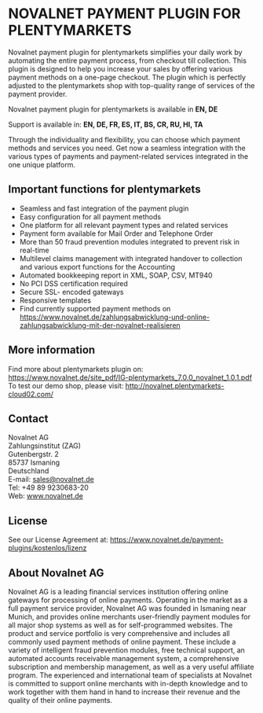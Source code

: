 # NOVALNET PAYMENT PLUGIN FOR PLENTYMARKETS
Novalnet payment plugin for plentymarkets simplifies your daily work by automating the entire payment process, from checkout till collection. This plugin is designed to help you increase your sales by offering various payment methods on a one-page checkout. The plugin which is perfectly adjusted to the plentymarkets shop with top-quality range of services of the payment provider.

Novalnet payment plugin for plentymarkets is available in <b>EN, DE</b>

Support is available in: <b> EN, DE, FR, ES, IT, BS, CR, RU, HI, TA</b>



Through the individuality and flexibility, you can choose which payment methods and services you need. Get now a seamless integration with the various types of payments and payment-related services integrated in the one unique platform.

## Important functions for plentymarkets
* Seamless and fast integration of the payment plugin
* Easy configuration for all payment methods
* One platform for all relevant payment types and related services
* Payment form available for Mail Order and Telephone Order
* More than 50 fraud prevention modules integrated to prevent risk in real-time
* Multilevel claims management with integrated handover to collection and various export functions for the Accounting
* Automated bookkeeping report in XML, SOAP, CSV, MT940
* No PCI DSS certification required
* Secure SSL- encoded gateways
* Responsive templates
* Find currently supported payment methods on https://www.novalnet.de/zahlungsabwicklung-und-online-zahlungsabwicklung-mit-der-novalnet-realisieren

## More information
Find more about plentymarkets plugin on: https://www.novalnet.de/site_pdf/IG-plentymarkets_7.0.0_novalnet_1.0.1.pdf<br>
To test our demo shop, please visit: http://novalnet.plentymarkets-cloud02.com/

## Contact
Novalnet AG<br>
Zahlungsinstitut (ZAG)<br>
Gutenbergstr. 2<br>
85737 Ismaning<br>
Deutschland<br>
E-mail: sales@novalnet.de<br>
Tel: +49 89 9230683-20<br>
Web: www.novalnet.de

## License
See our License Agreement at: https://www.novalnet.de/payment-plugins/kostenlos/lizenz

## About Novalnet AG
Novalnet AG is a leading financial services institution offering online gateways for processing of online payments. Operating in the market as a full payment service provider, Novalnet AG was founded in Ismaning near Munich, and provides online merchants user-friendly payment modules for all major shop systems as well as for self-programmed websites. The product and service portfolio is very comprehensive and includes all commonly used payment methods of online payment. These include a variety of intelligent fraud prevention modules, free technical support, an automated accounts receivable management system, a comprehensive subscription and membership management, as well as a very useful affiliate program. The experienced and international team of specialists at Novalnet is committed to support online merchants with in-depth knowledge and to work together with them hand in hand to increase their revenue and the quality of their online payments.
